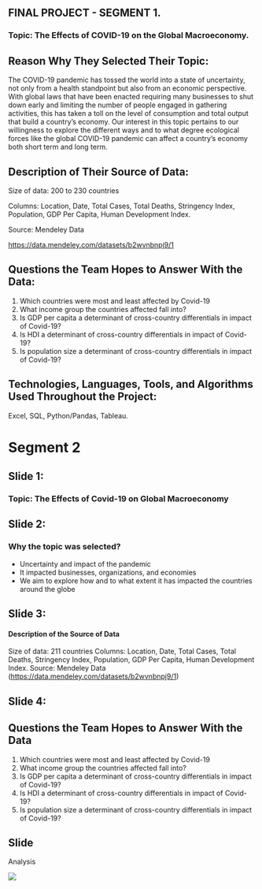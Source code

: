 ## FINAL PROJECT - SEGMENT 1. 

### Topic: The Effects of COVID-19 on the Global Macroeconomy.


## Reason Why They Selected Their Topic: 


The COVID-19 pandemic has tossed the world into a state of uncertainty, not only from a health standpoint but also from an economic perspective. With global laws that have been enacted requiring many businesses to shut down early and limiting the number of people engaged in gathering activities, this has taken a toll on the level of consumption and total output that build a country’s economy. Our interest in this topic pertains to our willingness to explore the different ways and to what degree ecological forces like the global COVID-19 pandemic can affect a country’s economy both short term and long term.



## Description of Their Source of Data:


Size of data: 200 to 230 countries 


Columns: Location, Date, Total Cases, Total Deaths, Stringency Index, Population, GDP Per Capita, Human Development Index. 


Source: Mendeley Data

https://data.mendeley.com/datasets/b2wvnbnpj9/1



## Questions the Team Hopes to Answer With the Data:

1. Which countries were most and least affected by Covid-19
2. What income group the countries affected fall into?
3. Is GDP per capita a determinant of cross-country differentials in impact of Covid-19?
4. Is HDI a determinant of cross-country differentials in impact of Covid-19?
5. Is population size a determinant of cross-country differentials in impact of Covid-19?



 ## Technologies, Languages, Tools, and Algorithms Used Throughout the Project:
 
 
Excel, SQL, Python/Pandas, Tableau. 




# Segment 2

## Slide 1: 
### Topic: The Effects of Covid-19 on Global Macroeconomy

## Slide 2:
### Why the topic was selected?

* Uncertainty and impact of the pandemic 
* It impacted businesses, organizations, and economies 
* We aim to explore how and to what extent it has impacted the countries around the globe



## Slide 3: 
#### Description of the Source of Data

Size of data: 211 countries
Columns: 
Location, Date, Total Cases, Total Deaths, Stringency Index, Population, GDP Per Capita, Human Development Index.
Source: Mendeley Data
	(https://data.mendeley.com/datasets/b2wvnbnpj9/1)

 
## Slide 4: 
## Questions the Team Hopes to Answer With the Data

1. Which countries were most and least affected by Covid-19
2. What income group the countries affected fall into?
3. Is GDP per capita a determinant of cross-country differentials in impact of Covid-19?
4. Is HDI a determinant of cross-country differentials in impact of Covid-19?
5. Is population size a determinant of cross-country differentials in impact of Covid-19?


## Slide 
Analysis

![](Resources/Resources/c1.png)
